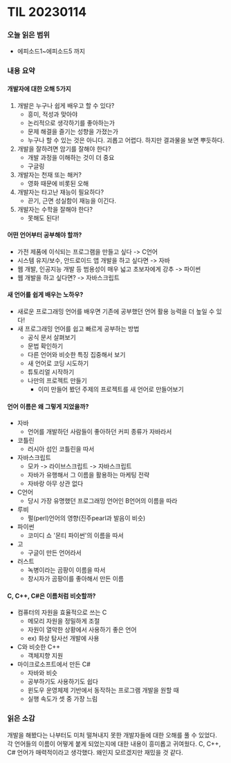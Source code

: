 # TIL 20230114

### 오늘 읽은 범위
- 에피소드1~에피소드5 까지  

### 내용 요약
#### 개발자에 대한 오해 5가지  
1. 개발은 누구나 쉽게 배우고 할 수 있다?   
    - 흥미, 적성과 맞아야
    - 논리적으로 생각하기를 좋아하는가
    - 문제 해결을 즐기는 성향을 가졌는가
    - 누구나 할 수 있는 것은 아니다. 괴롭고 어렵다. 하지만 결과물을 보면 뿌듯하다.
2. 개발을 잘하려면 암기를 잘해야 한다?
   - 개발 과정을 이해하는 것이 더 중요
   - 구글링
3. 개발자는 천재 또는 해커?
   - 영화 때문에 비롯된 오해
4. 개발자는 타고난 재능이 필요하다?
   - 끈기, 근면 성실함이 재능을 이긴다.
5. 개발자는 수학을 잘해야 한다?
   - 못해도 된다!  
  
#### 어떤 언어부터 공부해야 할까?  
- 가전 제품에 이식되는 프로그램을 만들고 싶다 -> C언어
- 시스템 유지/보수, 안드로이드 앱 개발을 하고 싶다면 -> 자바
- 웹 개발, 인공지능 개발 등 범용성이 매우 넓고 초보자에게 강추 -> 파이썬
- 웹 개발을 하고 싶다면? -> 자바스크립트  
  
#### 새 언어를 쉽게 배우는 노하우?  
- 새로운 프로그래밍 언어를 배우면 기존에 공부했던 언어 활용 능력을 더 높일 수 있다!
- 새 프로그래밍 언어를 쉽고 빠르게 공부하는 방법
  - 공식 문서 살펴보기
  - 문법 확인하기
  - 다른 언어와 비슷한 특징 집중해서 보기
  - 새 언어로 코딩 시도하기
  - 튜토리얼 시작하기
  - 나만의 프로젝트 만들기
    - 이미 만들어 봤던 주제의 프로젝트를 새 언어로 만들어보기  
  
#### 언어 이름은 왜 그렇게 지었을까?   
- 자바
  - 언어를 개발하던 사람들이 좋아하던 커피 종류가 자바라서
- 코틀린
  - 러시아 섬인 코틀린을 따서
- 자바스크립트
  - 모카 -> 라이브스크립트 -> 자바스크립트
  - 자바가 유행해서 그 이름을 활용하는 마케팅 전략
  - 자바랑 아무 상관 없다
- C언어
  - 당시 가장 유명했던 프로그래밍 언어인 B언어의 이름을 따라
- 루비
  - 펄(perl)언어의 영향(진주pearl과 발음이 비슷)
- 파이썬
  - 코미디 쇼 '몬티 파이썬'의 이름을 따서
- 고
  - 구글이 만든 언어라서
- 러스트
  - 녹병이라는 곰팡이 이름을 따서
  - 창시자가 곰팡이를 좋아해서 만든 이름  

#### C, C++, C#은 이름처럼 비슷할까?   
- 컴퓨터의 자원을 효율적으로 쓰는 C
  - 메모리 자원을 정밀하게 조절
  - 자원이 열악한 상황에서 사용하기 좋은 언어
  - ex) 화상 탐사선 개발에 사용
- C와 비슷한 C++
  - 객체지향 지원
- 마이크로소프트에서 만든 C#
  - 자바와 비슷
  - 공부하기도 사용하기도 쉽다
  - 윈도우 운영체제 기반에서 동작하는 프로그램 개발을 원할 때
  - 실행 속도가 셋 중 가장 느림  

### 읽은 소감
개발을 해봤다는 나부터도 미처 떨쳐내지 못한 개발자들에 대한 오해를 풀 수 있었다.  
각 언어들의 이름이 어떻게 붙게 되었는지에 대한 내용이 흥미롭고 귀여웠다.
C, C++, C# 언어가 매력적이라고 생각했다. 왜인지 모르겠지만 재밌을 것 같다.